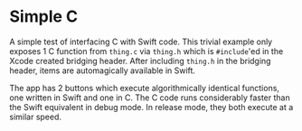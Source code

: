 # Simple C
A simple test of interfacing C with Swift code. This trivial example only exposes 1 C function from `thing.c` via `thing.h` which is `#include`'ed in the Xcode created bridging header. After including `thing.h` in the bridging header, items are automagically available in Swift.

The app has 2 buttons which execute algorithmically identical functions, one written in Swift and one in C. The C code runs considerably faster than the Swift equivalent in debug mode. In release mode, they both execute at a similar speed.
